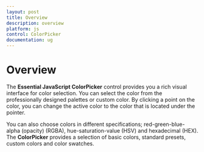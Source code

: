 ```yaml
---
layout: post
title: Overview
description: overview
platform: js
control: ColorPicker
documentation: ug
---
```


# Overview

The **Essential JavaScript ColorPicker** control provides you a rich visual interface for color selection. You can select the color from the professionally designed palettes or custom color. By clicking a point on the color, you can change the active color to the color that is located under the pointer. 

You can also choose colors in different specifications; red-green-blue-alpha (opacity) (RGBA), hue-saturation-value (HSV) and hexadecimal (HEX). The **ColorPicker** provides a selection of basic colors, standard presets, custom colors and color swatches. 

